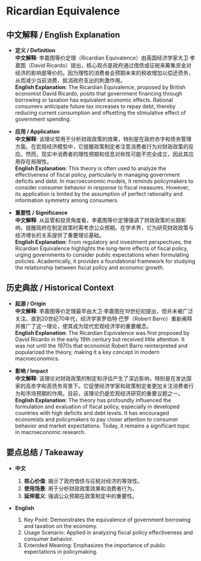 # Ricardian Equivalence

## 中文解释 / English Explanation

* **定义 / Definition**  
  **中文解释**: 李嘉图等价定理（Ricardian Equivalence）由英国经济学家大卫·李嘉图（David Ricardo）提出，核心观点是政府通过借债或征税来筹集资金对经济的影响是等价的。因为理性的消费者会预期未来的税收增加以偿还债务，从而减少当前消费，抵消政府支出的刺激作用。  
  **English Explanation**: The Ricardian Equivalence, proposed by British economist David Ricardo, posits that government financing through borrowing or taxation has equivalent economic effects. Rational consumers anticipate future tax increases to repay debt, thereby reducing current consumption and offsetting the stimulative effect of government spending.

* **应用 / Application**  
  **中文解释**: 该理论常用于分析财政政策的效果，特别是在政府赤字和债务管理方面。在宏观经济模型中，它提醒政策制定者注意消费者行为对财政政策的反应。然而，现实中消费者的理性预期和信息对称性可能不完全成立，因此其应用存在局限性。  
  **English Explanation**: This theory is often used to analyze the effectiveness of fiscal policy, particularly in managing government deficits and debt. In macroeconomic models, it reminds policymakers to consider consumer behavior in response to fiscal measures. However, its application is limited by the assumption of perfect rationality and information symmetry among consumers.

* **重要性 / Significance**  
  **中文解释**: 从监管和投资角度看，李嘉图等价定理强调了财政政策的长期影响，提醒政府在制定政策时需考虑公众预期。在学术界，它为研究财政政策与经济增长的关系提供了重要理论基础。  
  **English Explanation**: From regulatory and investment perspectives, the Ricardian Equivalence highlights the long-term effects of fiscal policy, urging governments to consider public expectations when formulating policies. Academically, it provides a foundational framework for studying the relationship between fiscal policy and economic growth.

## 历史典故 / Historical Context

* **起源 / Origin**  
  **中文解释**: 李嘉图等价定理最早由大卫·李嘉图在19世纪初提出，但并未被广泛关注。直到20世纪70年代，经济学家罗伯特·巴罗（Robert Barro）重新阐释并推广了这一理论，使其成为现代宏观经济学的重要概念。  
  **English Explanation**: The Ricardian Equivalence was first proposed by David Ricardo in the early 19th century but received little attention. It was not until the 1970s that economist Robert Barro reinterpreted and popularized the theory, making it a key concept in modern macroeconomics.

* **影响 / Impact**  
  **中文解释**: 该理论对财政政策的制定和评估产生了深远影响，特别是在发达国家的高赤字和高债务背景下。它促使经济学家和政策制定者更加关注消费者行为和市场预期的作用。目前，该理论仍是宏观经济研究的重要议题之一。  
  **English Explanation**: The theory has profoundly influenced the formulation and evaluation of fiscal policy, especially in developed countries with high deficits and debt levels. It has encouraged economists and policymakers to pay closer attention to consumer behavior and market expectations. Today, it remains a significant topic in macroeconomic research.

## 要点总结 / Takeaway

* **中文**  
  1. **核心价值**: 揭示了政府借债与征税对经济的等效性。
  2. **使用场景**: 用于分析财政政策效果和消费者行为。
  3. **延伸意义**: 强调公众预期在政策制定中的重要性。

* **English**  
  1. Key Point: Demonstrates the equivalence of government borrowing and taxation on the economy.
  2. Usage Scenario: Applied in analyzing fiscal policy effectiveness and consumer behavior.
  3. Extended Meaning: Emphasizes the importance of public expectations in policymaking.